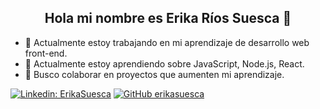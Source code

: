 <h2 align="center" >
Hola mi nombre es Erika Ríos Suesca 👋
</h2>

- 🔭 Actualmente estoy trabajando en mi aprendizaje de desarrollo web front-end.
- 🌱 Actualmente estoy aprendiendo sobre JavaScript, Node.js, React.
- 👯 Busco colaborar en proyectos que aumenten mi aprendizaje.

[![Linkedin: ErikaSuesca](https://img.shields.io/badge/-ErikaSuesca-blue?style=flat-square&logo=Linkedin&logoColor=white&link=https://www.linkedin.com/in/erika-rios-suesca/)](https://www.linkedin.com/in/erika-rios-suesca/)
[![GitHub erikasuesca](https://img.shields.io/github/followers/erikasuesca?label=follow&style=social)](https://github.com/ErikaSuesca)
